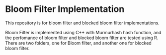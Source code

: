 # Bloom Filter Implementation
This repository is for bloom filter and blocked bloom filter implementations.

Bloom Filter is implemented using C++ with Murmurhash hash function, and the perfomance of bloom filter and blocked bloom filter are tested using R. 
There are two folders, one for Bloom filter, and another one for blocked bloom filter. 
